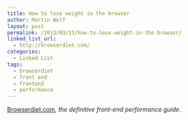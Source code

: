 ```yaml
---
title: How to lose weight in the browser
author: Martin Wolf
layout: post
permalink: /2013/03/13/how-to-lose-weight-in-the-browser/
linked_list_url:
  - http://browserdiet.com/
categories:
  - Linked List
tags:
  - browserdiet
  - front end
  - frontend
  - performance
---
```

[Browserdiet.com][1], *the definitive front-end performance guide*.

 [1]: http://browserdiet.com